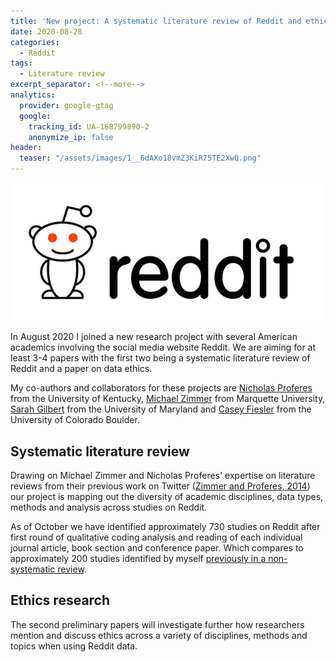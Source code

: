 ```yaml
---
title: 'New project: A systematic literature review of Reddit and ethics research'
date: 2020-08-28
categories:
  - Reddit
tags:
  - Literature review
excerpt_separator: <!--more-->
analytics:
  provider: google-gtag
  google:
    tracking_id: UA-168799890-2
    anonymize_ip: false
header:
  teaser: "/assets/images/1__6dAXo18vmZ3KiR75TE2XwQ.png"
---
```


![](/assets/images/1__6dAXo18vmZ3KiR75TE2XwQ.png)

In August 2020 I joined a new research project with several American academics involving the social media website Reddit. We are aiming for at least 3-4 papers with the first two being a systematic literature review of Reddit and a paper on data ethics.

My co-authors and collaborators for these projects are [Nicholas Proferes](https://scholar.google.com/citations?user=iJwn4IkAAAAJ&hl=en) from the University of Kentucky, [Michael Zimmer](https://scholar.google.com/citations?user=BjpDtPYAAAAJ&hl=en) from Marquette University, [Sarah Gilbert](https://scholar.google.ca/citations?user=mUWci5sAAAAJ&hl=en) from the University of Maryland and [Casey Fiesler](https://scholar.google.com/citations?user=D9LfKkAe7d0C&hl=en) from the University of Colorado Boulder.

## Systematic literature review

Drawing on Michael Zimmer and Nicholas Proferes' expertise on literature reviews from their previous work on Twitter ([Zimmer and Proferes, 2014](https://www.emerald.com/insight/content/doi/10.1108/AJIM-09-2013-0083/full/html)) our project is mapping out the diversity of academic disciplines, data types, methods and analysis across studies on Reddit.

As of October we have identified approximately 730 studies on Reddit after first round of qualitative coding analysis and reading of each individual journal article, book section and conference paper. Which compares to approximately 200 studies identified by myself [previously in a non-systematic review](https://naiyanjones.com/reddit/systematized-literature-review-of-reddit/).

## Ethics research

The second preliminary papers will investigate further how researchers mention and discuss ethics across a variety of disciplines, methods and topics when using Reddit data.
